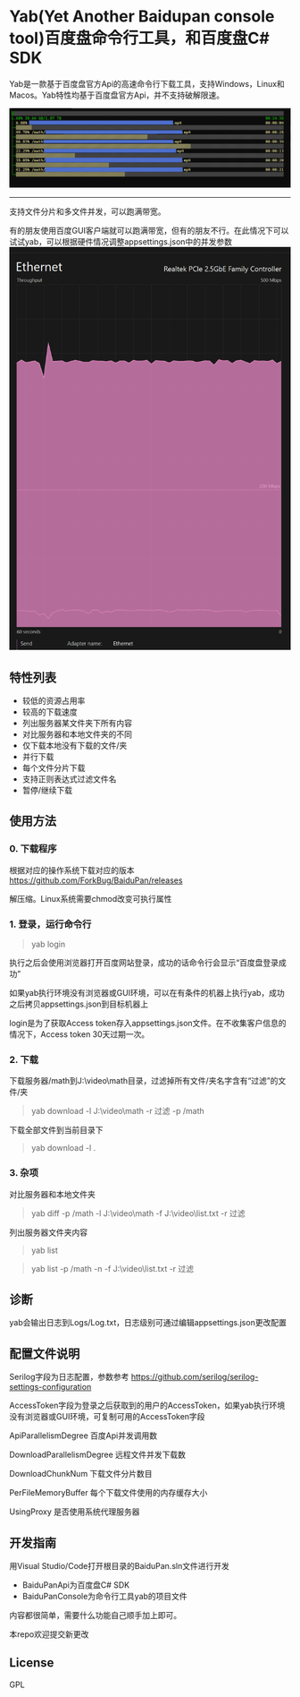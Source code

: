 # Yab(Yet Another Baidupan console tool)百度盘命令行工具，和百度盘C# SDK
Yab是一款基于百度盘官方Api的高速命令行下载工具，支持Windows，Linux和Macos。Yab特性均基于百度盘官方Api，并不支持破解限速。

![markdown](https://raw.githubusercontent.com/ForkBug/BaiduPan/main/docs/download.png "下载截图")

----


支持文件分片和多文件并发，可以跑满带宽。

有的朋友使用百度GUI客户端就可以跑满带宽，但有的朋友不行。在此情况下可以试试yab，可以根据硬件情况调整appsettings.json中的并发参数
![markdown](https://raw.githubusercontent.com/ForkBug/BaiduPan/main/docs/bandwidth.png "下载截图")



## 特性列表
+ 较低的资源占用率
+ 较高的下载速度
+ 列出服务器某文件夹下所有内容
+ 对比服务器和本地文件夹的不同
+ 仅下载本地没有下载的文件/夹
+ 并行下载
+ 每个文件分片下载
+ 支持正则表达式过滤文件名
+ 暂停/继续下载

## 使用方法
### 0. 下载程序
根据对应的操作系统下载对应的版本 https://github.com/ForkBug/BaiduPan/releases

解压缩。Linux系统需要chmod改变可执行属性

### 1. 登录，运行命令行
> yab login

执行之后会使用浏览器打开百度网站登录，成功的话命令行会显示“百度盘登录成功”

如果yab执行环境没有浏览器或GUI环境，可以在有条件的机器上执行yab，成功之后拷贝appsettings.json到目标机器上

login是为了获取Access token存入appsettings.json文件。在不收集客户信息的情况下，Access token 30天过期一次。


### 2. 下载
下载服务器/math到J:\video\math目录，过滤掉所有文件/夹名字含有“过滤”的文件/夹
> yab download -l J:\video\math -r 过滤 -p /math

下载全部文件到当前目录下
> yab download -l .

### 3. 杂项
对比服务器和本地文件夹
> yab diff -p /math  -l J:\video\math -f J:\video\list.txt -r 过滤 

列出服务器文件夹内容
> yab list

> yab list -p /math -n -f J:\video\list.txt -r 过滤 

## 诊断
yab会输出日志到Logs/Log.txt，日志级别可通过编辑appsettings.json更改配置
## 配置文件说明
Serilog字段为日志配置，参数参考 https://github.com/serilog/serilog-settings-configuration

AccessToken字段为登录之后获取到的用户的AccessToken，如果yab执行环境没有浏览器或GUI环境，可复制可用的AccessToken字段

ApiParallelismDegree 百度Api并发调用数

DownloadParallelismDegree 远程文件并发下载数

DownloadChunkNum 下载文件分片数目

PerFileMemoryBuffer 每个下载文件使用的内存缓存大小

UsingProxy 是否使用系统代理服务器

## 开发指南
用Visual Studio/Code打开根目录的BaiduPan.sln文件进行开发
+ BaiduPanApi为百度盘C# SDK
+ BaiduPanConsole为命令行工具yab的项目文件

内容都很简单，需要什么功能自己顺手加上即可。

本repo欢迎提交新更改

## License
GPL
